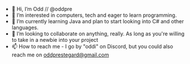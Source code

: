 - 👋 Hi, I’m Odd // @oddpre
- 👀 I’m interested in computers, tech and eager to learn programming.
- 🌱 I’m currently learning Java and plan to start looking into C# and other languages.
- 💞️ I’m looking to collaborate on anything, really. As long as you're willing to take in a newbie into your project
- 📫 How to reach me - I go by "oddi" on Discord, but you could also reach me on oddprestegard@gmail.com

<!---
oddpre/oddpre is a ✨ special ✨ repository because its `README.md` (this file) appears on your GitHub profile.
You can click the Preview link to take a look at your changes.
--->
